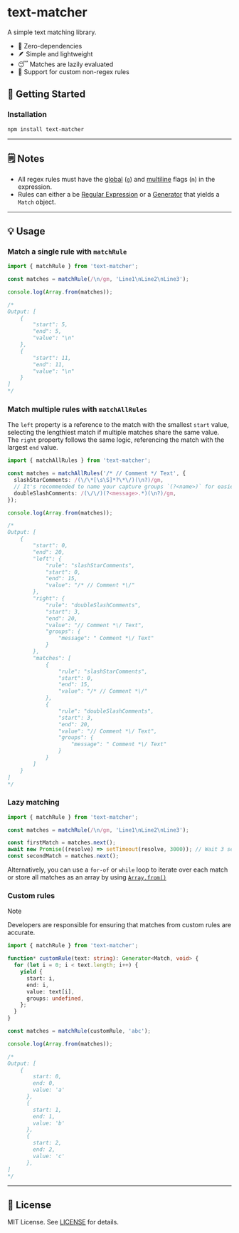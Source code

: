 # text-matcher

A simple text matching library.

- 🚫 Zero-dependencies
- 🪶 Simple and lightweight
- 😴 Matches are lazily evaluated
- 🧩 Support for custom non-regex rules

## 🚀 Getting Started

### Installation

```console
npm install text-matcher
```

---

## 🗒️ Notes

- All regex rules must have the [global](https://developer.mozilla.org/en-US/docs/Web/JavaScript/Reference/Global_Objects/RegExp/global) (`g`) and [multiline](https://developer.mozilla.org/en-US/docs/Web/JavaScript/Reference/Global_Objects/RegExp/multiline) flags (`m`) in the expression.
- Rules can either a be [Regular Expression](https://developer.mozilla.org/en-US/docs/Web/JavaScript/Guide/Regular_expressions) or a [Generator](https://developer.mozilla.org/en-US/docs/Web/JavaScript/Reference/Global_Objects/Generator) that yields a `Match` object.

---

## 💡 Usage

### Match a single rule with `matchRule`

```typescript
import { matchRule } from 'text-matcher';

const matches = matchRule(/\n/gm, 'Line1\nLine2\nLine3');

console.log(Array.from(matches));

/*
Output: [
    {
        "start": 5,
        "end": 5,
        "value": "\n"
    },
    {
        "start": 11,
        "end": 11,
        "value": "\n"
    }
]
*/
```

### Match multiple rules with `matchAllRules`

The `left` property is a reference to the match with the smallest `start` value, selecting the lengthiest match if multiple matches share the same value. The `right` property follows the same logic, referencing the match with the largest `end` value.

```typescript
import { matchAllRules } from 'text-matcher';

const matches = matchAllRules('/* // Comment */ Text', {
  slashStarComments: /(\/\*[\s\S]*?\*\/)(\n?)/gm,
  // It's recommended to name your capture groups `(?<name>)` for easier extraction
  doubleSlashComments: /(\/\/)(?<message>.*)(\n?)/gm,
});

console.log(Array.from(matches));

/*
Output: [
    {
        "start": 0,
        "end": 20,
        "left": {
            "rule": "slashStarComments",
            "start": 0,
            "end": 15,
            "value": "/* // Comment *\/"
        },
        "right": {
            "rule": "doubleSlashComments",
            "start": 3,
            "end": 20,
            "value": "// Comment *\/ Text",
            "groups": {
                "message": " Comment *\/ Text"
            }
        },
        "matches": [
            {
                "rule": "slashStarComments",
                "start": 0,
                "end": 15,
                "value": "/* // Comment *\/"
            },
            {
                "rule": "doubleSlashComments",
                "start": 3,
                "end": 20,
                "value": "// Comment *\/ Text",
                "groups": {
                    "message": " Comment *\/ Text"
                }
            }
        ]
    }
]
*/
```

### Lazy matching

```typescript
import { matchRule } from 'text-matcher';

const matches = matchRule(/\n/gm, 'Line1\nLine2\nLine3');

const firstMatch = matches.next();
await new Promise((resolve) => setTimeout(resolve, 3000)); // Wait 3 seconds
const secondMatch = matches.next();
```

Alternatively, you can use a `for-of` or `while` loop to iterate over each match or store all matches as an array by using [`Array.from()`](https://developer.mozilla.org/en-US/docs/Web/JavaScript/Reference/Global_Objects/Array/from)

### Custom rules

> [!NOTE]
> Developers are responsible for ensuring that matches from custom rules are accurate.

```typescript
import { matchRule } from 'text-matcher';

function* customRule(text: string): Generator<Match, void> {
  for (let i = 0; i < text.length; i++) {
    yield {
      start: i,
      end: i,
      value: text[i],
      groups: undefined,
    };
  }
}

const matches = matchRule(customRule, 'abc');

console.log(Array.from(matches));

/*
Output: [
    {
        start: 0,
        end: 0,
        value: 'a'
      },
      {
        start: 1,
        end: 1,
        value: 'b'
      },
      {
        start: 2,
        end: 2,
        value: 'c'
      },
]
*/
```

---

## 📃 License

MIT License. See [LICENSE](https://github.com/itskyedo/text-matcher/blob/main/LICENSE) for details.
